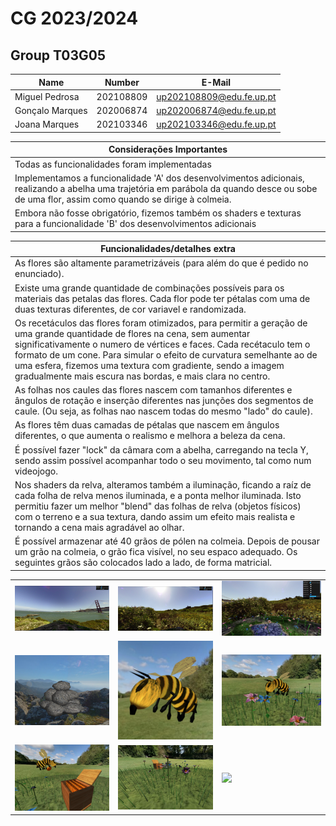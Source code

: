 # CG 2023/2024

## Group T03G05
| Name             | Number    | E-Mail             |
| ---------------- | --------- | ------------------ |
| Miguel Pedrosa   | 202108809 | up202108809@edu.fe.up.pt              |
| Gonçalo Marques  | 202006874 | up202006874@edu.fe.up.pt              |
| Joana Marques    | 202103346 | up202103346@edu.fe.up.pt              |


|          Considerações Importantes        |
|------------------|
|Todas as funcionalidades foram implementadas|
|Implementamos a funcionalidade 'A' dos desenvolvimentos adicionais, realizando a abelha uma trajetória em parábola da quando desce ou sobe de uma flor, assim como quando se dirige à colmeia.|
|Embora não fosse obrigatório, fizemos também os shaders e texturas para a funcionalidade 'B' dos desenvolvimentos adicionais|


|         Funcionalidades/detalhes extra      |
|------------------|
|As flores são altamente parametrizáveis (para além do que é pedido no enunciado).|
|Existe uma grande quantidade de combinações possíveis para os materiais das petalas das flores. Cada flor pode ter pétalas com uma de duas texturas diferentes, de cor variavel e randomizada.|
|Os recetáculos das flores foram otimizados, para permitir a geração de uma grande quantidade de flores na cena, sem aumentar significativamente o numero de vértices e faces. Cada recétaculo tem o formato de um cone. Para simular o efeito de curvatura semelhante ao de uma esfera, fizemos uma textura com gradiente, sendo a imagem gradualmente mais escura nas bordas, e mais clara no centro.|
|As folhas nos caules das flores nascem com tamanhos diferentes e ângulos de rotação e inserção diferentes nas junções dos segmentos de caule. (Ou seja, as folhas nao nascem todas do mesmo "lado" do caule).|
|As flores têm duas camadas de pétalas que nascem em ângulos diferentes, o que aumenta o realismo e melhora a beleza da cena.|
|É possível fazer "lock" da câmara com a abelha, carregando na tecla Y, sendo assim possível acompanhar todo o seu movimento, tal como num videojogo.|
|Nos shaders da relva, alteramos também a iluminação, ficando a raíz de cada folha de relva menos iluminada, e a ponta melhor iluminada. Isto permitiu fazer um melhor "blend" das folhas de relva (objetos físicos) com o terreno e a sua textura, dando assim um efeito mais realista e tornando a cena mais agradável ao olhar.|
|É possível armazenar até 40 grãos de pólen na colmeia. Depois de pousar um grão na colmeia, o grão fica visível, no seu espaco adequado. Os seguintes grãos são colocados lado a lado, de forma matricial.|


|                  |                  |                  |
|------------------|------------------|------------------|
| <img src="screenshots/project-t03g05-1.1.png" width="300"/> | <img src="screenshots/project-t03g05-1.2.png" width="300"/> | <img src="screenshots/project-t03g05-2.jpeg" width="300"/> |
| <img src="screenshots/project-t03g05-3.png" width="300"/> | <img src="screenshots/project-t03g05-4.png" width="300"/> | <img src="screenshots/project-t03g05-5.png" width="300"/>  |
| <img src="screenshots/project-t03g05-6.png" width="300"/> | <img src="screenshots/project-t03g05-7.png" width="300"/> | <img src="screenshots/project-t03g05-8.png" width="300"/>  |
